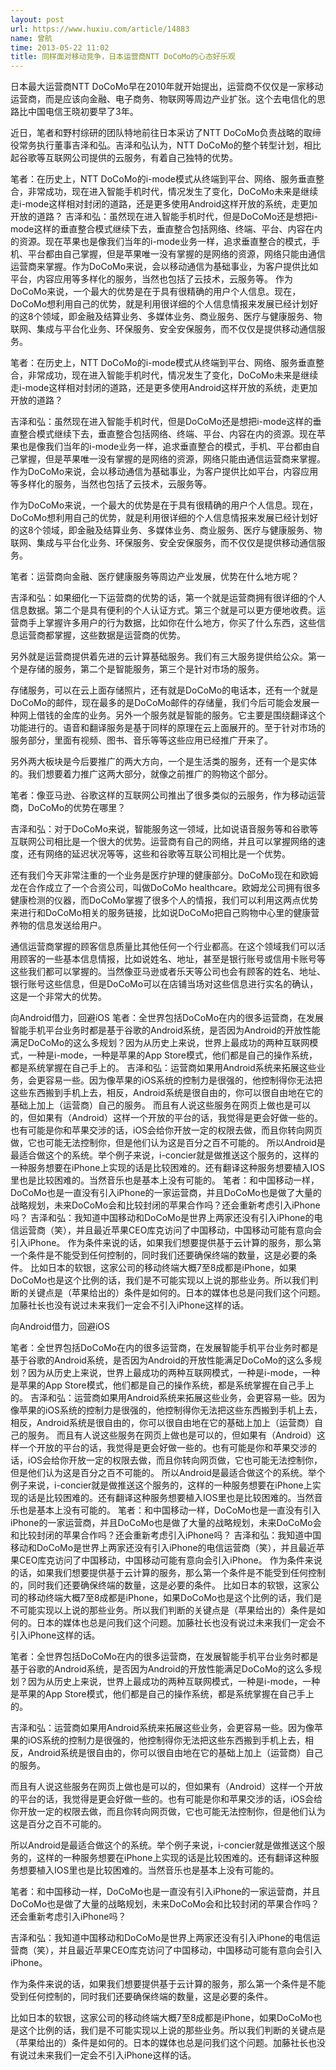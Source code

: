 ```yaml
---
layout: post
url: https://www.huxiu.com/article/14883
name: 曾航
time: 2013-05-22 11:02
title: 同样面对移动竞争，日本运营商NTT DoCoMo的心态好乐观
---
```

日本最大运营商NTT DoCoMo早在2010年就开始提出，运营商不仅仅是一家移动运营商，而是应该向金融、电子商务、物联网等周边产业扩张。这个去电信化的思路比中国电信王晓初要早了3年。

近日，笔者和野村综研的团队特地前往日本采访了NTT DoCoMo负责战略的取缔役常务执行董事吉泽和弘。吉泽和弘认为，NTT DoCoMo的整个转型计划，相比起谷歌等互联网公司提供的云服务，有着自己独特的优势。

笔者：在历史上，NTT DoCoMo的i-mode模式从终端到平台、网络、服务垂直整合，非常成功，现在进入智能手机时代，情况发生了变化，DoCoMo未来是继续走i-mode这样相对封闭的道路，还是更多使用Android这样开放的系统，走更加开放的道路？ 吉泽和弘：虽然现在进入智能手机时代，但是DoCoMo还是想把i-mode这样的垂直整合模式继续下去，垂直整合包括网络、终端、平台、内容在内的资源。现在苹果也是像我们当年的i-mode业务一样，追求垂直整合的模式，手机、平台都由自己掌握，但是苹果唯一没有掌握的是网络的资源，网络只能由通信运营商来掌握。作为DoCoMo来说，会以移动通信为基础事业，为客户提供比如平台，内容应用等多样化的服务，当然也包括了云技术，云服务等。 作为DoCoMo来说，一个最大的优势是在于具有很精确的用户个人信息。现在，DoCoMo想利用自己的优势，就是利用很详细的个人信息情报来发展已经计划好的这8个领域，即金融及结算业务、多媒体业务、商业服务、医疗与健康服务、物联网、集成与平台化业务、环保服务、安全安保服务，而不仅仅是提供移动通信服务。

笔者：在历史上，NTT DoCoMo的i-mode模式从终端到平台、网络、服务垂直整合，非常成功，现在进入智能手机时代，情况发生了变化，DoCoMo未来是继续走i-mode这样相对封闭的道路，还是更多使用Android这样开放的系统，走更加开放的道路？

吉泽和弘：虽然现在进入智能手机时代，但是DoCoMo还是想把i-mode这样的垂直整合模式继续下去，垂直整合包括网络、终端、平台、内容在内的资源。现在苹果也是像我们当年的i-mode业务一样，追求垂直整合的模式，手机、平台都由自己掌握，但是苹果唯一没有掌握的是网络的资源，网络只能由通信运营商来掌握。作为DoCoMo来说，会以移动通信为基础事业，为客户提供比如平台，内容应用等多样化的服务，当然也包括了云技术，云服务等。

作为DoCoMo来说，一个最大的优势是在于具有很精确的用户个人信息。现在，DoCoMo想利用自己的优势，就是利用很详细的个人信息情报来发展已经计划好的这8个领域，即金融及结算业务、多媒体业务、商业服务、医疗与健康服务、物联网、集成与平台化业务、环保服务、安全安保服务，而不仅仅是提供移动通信服务。

笔者：运营商向金融、医疗健康服务等周边产业发展，优势在什么地方呢？

吉泽和弘：如果细化一下运营商的优势的话，第一个就是运营商拥有很详细的个人信息数据。第二个是具有便利的个人认证方式。第三个就是可以更方便地收费。运营商手上掌握许多用户的行为数据，比如你在什么地方，你买了什么东西，这些信息运营商都掌握，这些数据是运营商的优势。

另外就是运营商提供着先进的云计算基础服务。我们有三大服务提供给公众。第一个是存储的服务，第二个是智能服务，第三个是针对市场的服务。

存储服务，可以在云上面存储照片，还有就是DoCoMo的电话本，还有一个就是DoCoMo的邮件，现在最多的是DoCoMo邮件的存储量，我们今后可能会发展一种网上借钱的金库的业务。另外一个服务就是智能的服务。它主要是围绕翻译这个功能进行的。语音和翻译服务是基于同样的原理在云上面展开的。至于针对市场的服务部分，里面有视频、图书、音乐等等这些应用已经推广开来了。

另外两大板块是今后要推广的两大方向，一个是生活类的服务，还有一个是实体的。我们想要着力推广这两大部分，就像之前推广的购物这个部分。

笔者：像亚马逊、谷歌这样的互联网公司推出了很多类似的云服务，作为移动运营商，DoCoMo的优势在哪里？

吉泽和弘：对于DoCoMo来说，智能服务这一领域，比如说语音服务等和谷歌等互联网公司相比是一个很大的优势。运营商有自己的网络，并且可以掌握网络的速度，还有网络的延迟状况等等，这些和谷歌等互联公司相比是一个优势。

还有我们今天非常注重的一个业务是医疗护理的健康部分。DoCoMo现在和欧姆龙在合作成立了一个合资公司，叫做DoCoMo healthcare。欧姆龙公司拥有很多健康检测的仪器，而DoCoMo掌握了很多个人的情报，我们可以利用这两点优势来进行和DoCoMo相关的服务链接，比如说DoCoMo把自己购物中心里的健康营养物的信息发送给用户。

通信运营商掌握的顾客信息质量比其他任何一个行业都高。在这个领域我们可以活用顾客的一些基本信息情报，比如说姓名、地址，甚至是银行账号或信用卡账号等这些我们都可以掌握的。当然像亚马逊或者乐天等公司也会有顾客的姓名、地址、银行账号这些信息，但是DoCoMo可以在店铺当场对这些信息进行实名的确认，这是一个非常大的优势。

向Android借力，回避iOS 笔者：全世界包括DoCoMo在内的很多运营商，在发展智能手机平台业务时都是基于谷歌的Android系统，是否因为Android的开放性能满足DoCoMo的这么多规划？因为从历史上来说，世界上最成功的两种互联网模式，一种是i-mode，一种是苹果的App Store模式，他们都是自己的操作系统，都是系统掌握在自己手上的。 吉泽和弘：运营商如果用Android系统来拓展这些业务，会更容易一些。因为像苹果的iOS系统的控制力是很强的，他控制得你无法把这些东西搬到手机上去，相反，Android系统是很自由的，你可以很自由地在它的基础上加上（运营商）自己的服务。 而且有人说这些服务在网页上做也是可以的，但如果有（Android）这样一个开放的平台的话，我觉得是更会好做一些的。也有可能是你和苹果交涉的话，iOS会给你开放一定的权限去做，而且你转向网页做，它也可能无法控制你，但是他们认为这是百分之百不可能的。 所以Android是最适合做这个的系统。举个例子来说，i-concier就是做推送这个服务的，这样的一种服务想要在iPhone上实现的话是比较困难的。还有翻译这种服务想要植入IOS里也是比较困难的。当然音乐也是基本上没有可能的。 笔者：和中国移动一样，DoCoMo也是一直没有引入iPhone的一家运营商，并且DoCoMo也是做了大量的战略规划，未来DoCoMo会和比较封闭的苹果合作吗？还会重新考虑引入iPhone吗？ 吉泽和弘：我知道中国移动和DoCoMo是世界上两家还没有引入iPhone的电信运营商（笑），并且最近苹果CEO库克访问了中国移动，中国移动可能有意向会引入iPhone。 作为条件来说的话，如果我们想要提供基于云计算的服务，那么第一个条件是不能受到任何控制的，同时我们还要确保终端的数量，这是必要的条件。 比如日本的软银，这家公司的移动终端大概7至8成都是iPhone，如果DoCoMo也是这个比例的话，我们是不可能实现以上说的那些业务。所以我们判断的关键点是（苹果给出的）条件是如何的。日本的媒体也总是问我们这个问题。加藤社长也没有说过未来我们一定会不引入iPhone这样的话。

向Android借力，回避iOS

笔者：全世界包括DoCoMo在内的很多运营商，在发展智能手机平台业务时都是基于谷歌的Android系统，是否因为Android的开放性能满足DoCoMo的这么多规划？因为从历史上来说，世界上最成功的两种互联网模式，一种是i-mode，一种是苹果的App Store模式，他们都是自己的操作系统，都是系统掌握在自己手上的。 吉泽和弘：运营商如果用Android系统来拓展这些业务，会更容易一些。因为像苹果的iOS系统的控制力是很强的，他控制得你无法把这些东西搬到手机上去，相反，Android系统是很自由的，你可以很自由地在它的基础上加上（运营商）自己的服务。 而且有人说这些服务在网页上做也是可以的，但如果有（Android）这样一个开放的平台的话，我觉得是更会好做一些的。也有可能是你和苹果交涉的话，iOS会给你开放一定的权限去做，而且你转向网页做，它也可能无法控制你，但是他们认为这是百分之百不可能的。 所以Android是最适合做这个的系统。举个例子来说，i-concier就是做推送这个服务的，这样的一种服务想要在iPhone上实现的话是比较困难的。还有翻译这种服务想要植入IOS里也是比较困难的。当然音乐也是基本上没有可能的。 笔者：和中国移动一样，DoCoMo也是一直没有引入iPhone的一家运营商，并且DoCoMo也是做了大量的战略规划，未来DoCoMo会和比较封闭的苹果合作吗？还会重新考虑引入iPhone吗？ 吉泽和弘：我知道中国移动和DoCoMo是世界上两家还没有引入iPhone的电信运营商（笑），并且最近苹果CEO库克访问了中国移动，中国移动可能有意向会引入iPhone。 作为条件来说的话，如果我们想要提供基于云计算的服务，那么第一个条件是不能受到任何控制的，同时我们还要确保终端的数量，这是必要的条件。 比如日本的软银，这家公司的移动终端大概7至8成都是iPhone，如果DoCoMo也是这个比例的话，我们是不可能实现以上说的那些业务。所以我们判断的关键点是（苹果给出的）条件是如何的。日本的媒体也总是问我们这个问题。加藤社长也没有说过未来我们一定会不引入iPhone这样的话。

笔者：全世界包括DoCoMo在内的很多运营商，在发展智能手机平台业务时都是基于谷歌的Android系统，是否因为Android的开放性能满足DoCoMo的这么多规划？因为从历史上来说，世界上最成功的两种互联网模式，一种是i-mode，一种是苹果的App Store模式，他们都是自己的操作系统，都是系统掌握在自己手上的。

吉泽和弘：运营商如果用Android系统来拓展这些业务，会更容易一些。因为像苹果的iOS系统的控制力是很强的，他控制得你无法把这些东西搬到手机上去，相反，Android系统是很自由的，你可以很自由地在它的基础上加上（运营商）自己的服务。

而且有人说这些服务在网页上做也是可以的，但如果有（Android）这样一个开放的平台的话，我觉得是更会好做一些的。也有可能是你和苹果交涉的话，iOS会给你开放一定的权限去做，而且你转向网页做，它也可能无法控制你，但是他们认为这是百分之百不可能的。

所以Android是最适合做这个的系统。举个例子来说，i-concier就是做推送这个服务的，这样的一种服务想要在iPhone上实现的话是比较困难的。还有翻译这种服务想要植入IOS里也是比较困难的。当然音乐也是基本上没有可能的。

笔者：和中国移动一样，DoCoMo也是一直没有引入iPhone的一家运营商，并且DoCoMo也是做了大量的战略规划，未来DoCoMo会和比较封闭的苹果合作吗？还会重新考虑引入iPhone吗？

吉泽和弘：我知道中国移动和DoCoMo是世界上两家还没有引入iPhone的电信运营商（笑），并且最近苹果CEO库克访问了中国移动，中国移动可能有意向会引入iPhone。

作为条件来说的话，如果我们想要提供基于云计算的服务，那么第一个条件是不能受到任何控制的，同时我们还要确保终端的数量，这是必要的条件。

比如日本的软银，这家公司的移动终端大概7至8成都是iPhone，如果DoCoMo也是这个比例的话，我们是不可能实现以上说的那些业务。所以我们判断的关键点是（苹果给出的）条件是如何的。日本的媒体也总是问我们这个问题。加藤社长也没有说过未来我们一定会不引入iPhone这样的话。

